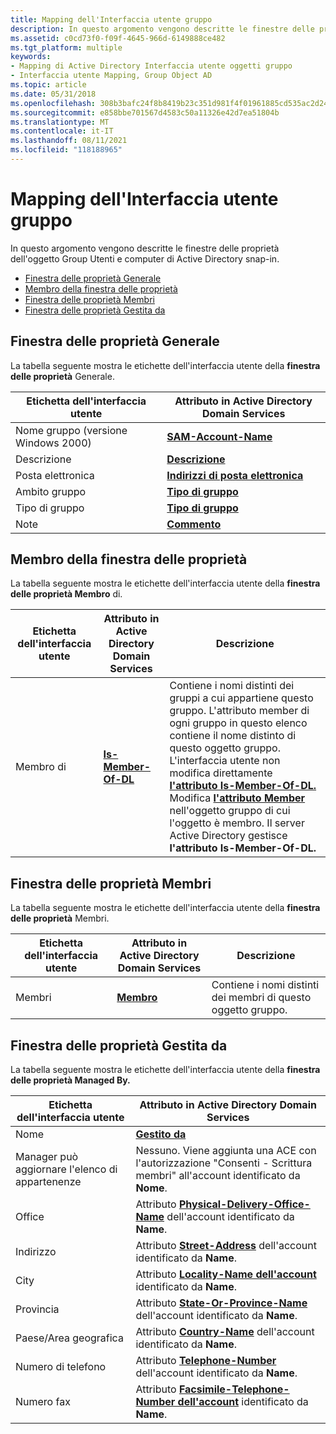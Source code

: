 ```yaml
---
title: Mapping dell'Interfaccia utente gruppo
description: In questo argomento vengono descritte le finestre delle proprietà dell'oggetto Group Utenti e computer di Active Directory snap-in. Finestra delle proprietà GeneraleMembro della finestra delle proprietà Foglio delle proprietà MembriManaged by Property Sheet
ms.assetid: c0cd73f0-f09f-4645-966d-6149888ce482
ms.tgt_platform: multiple
keywords:
- Mapping di Active Directory Interfaccia utente oggetti gruppo
- Interfaccia utente Mapping, Group Object AD
ms.topic: article
ms.date: 05/31/2018
ms.openlocfilehash: 308b3bafc24f8b8419b23c351d981f4f01961885cd535ac2d24b96cd62e17633
ms.sourcegitcommit: e858bbe701567d4583c50a11326e42d7ea51804b
ms.translationtype: MT
ms.contentlocale: it-IT
ms.lasthandoff: 08/11/2021
ms.locfileid: "118188965"
---
```

# <a name="group-object-user-interface-mapping"></a>Mapping dell'Interfaccia utente gruppo

In questo argomento vengono descritte le finestre delle proprietà dell'oggetto Group Utenti e computer di Active Directory snap-in.

-   [Finestra delle proprietà Generale](#general-property-sheet)
-   [Membro della finestra delle proprietà](#member-of-property-sheet)
-   [Finestra delle proprietà Membri](#members-property-sheet)
-   [Finestra delle proprietà Gestita da](#managed-by-property-sheet)

## <a name="general-property-sheet"></a>Finestra delle proprietà Generale

La tabella seguente mostra le etichette dell'interfaccia utente della **finestra delle proprietà** Generale.



| Etichetta dell'interfaccia utente                      | Attributo in Active Directory Domain Services     |
|-------------------------------|---------------------------------------------------|
| Nome gruppo (versione Windows 2000) | [**SAM-Account-Name**](/windows/desktop/ADSchema/a-samaccountname) |
| Descrizione                   | [**Descrizione**](/windows/desktop/ADSchema/a-description)         |
| Posta elettronica                        | [**Indirizzi di posta elettronica**](/windows/desktop/ADSchema/a-mail)           |
| Ambito gruppo                   | [**Tipo di gruppo**](/windows/desktop/ADSchema/a-grouptype)            |
| Tipo di gruppo                    | [**Tipo di gruppo**](/windows/desktop/ADSchema/a-grouptype)            |
| Note                         | [**Commento**](/windows/desktop/ADSchema/a-info)                    |



 

## <a name="member-of-property-sheet"></a>Membro della finestra delle proprietà

La tabella seguente mostra le etichette dell'interfaccia utente della **finestra delle proprietà Membro** di.



| Etichetta dell'interfaccia utente  | Attributo in Active Directory Domain Services | Descrizione                                                                                                                                                                                                                                                                                                                                                                                                                                                                                                |
|-----------|-----------------------------------------------|------------------------------------------------------------------------------------------------------------------------------------------------------------------------------------------------------------------------------------------------------------------------------------------------------------------------------------------------------------------------------------------------------------------------------------------------------------------------------------------------------------|
| Membro di | [**Is-Member-Of-DL**](/windows/desktop/ADSchema/a-memberof)    | Contiene i nomi distinti dei gruppi a cui appartiene questo gruppo. L'attributo member di ogni gruppo in questo elenco contiene il nome distinto di questo oggetto gruppo. L'interfaccia utente non modifica direttamente [**l'attributo Is-Member-Of-DL.**](/windows/desktop/ADSchema/a-memberof) Modifica [**l'attributo Member**](/windows/desktop/ADSchema/a-member) nell'oggetto gruppo di cui l'oggetto è membro. Il server Active Directory gestisce **l'attributo Is-Member-Of-DL.**<br/> |



 

## <a name="members-property-sheet"></a>Finestra delle proprietà Membri

La tabella seguente mostra le etichette dell'interfaccia utente della **finestra delle proprietà** Membri.



| Etichetta dell'interfaccia utente | Attributo in Active Directory Domain Services | Descrizione                                                           |
|----------|-----------------------------------------------|-----------------------------------------------------------------------|
| Membri  | [**Membro**](/windows/desktop/ADSchema/a-member)               | Contiene i nomi distinti dei membri di questo oggetto gruppo. |



 

## <a name="managed-by-property-sheet"></a>Finestra delle proprietà Gestita da

La tabella seguente mostra le etichette dell'interfaccia utente della **finestra delle proprietà Managed By.**



| Etichetta dell'interfaccia utente                           | Attributo in Active Directory Domain Services                                                                                   |
|------------------------------------|---------------------------------------------------------------------------------------------------------------------------------|
| Nome                               | [**Gestito da**](/windows/desktop/ADSchema/a-managedby)                                                                                          |
| Manager può aggiornare l'elenco di appartenenze | Nessuno. Viene aggiunta una ACE con l'autorizzazione "Consenti - Scrittura membri" all'account identificato da **Nome**.                        |
| Office                             | Attributo [**Physical-Delivery-Office-Name**](/windows/desktop/ADSchema/a-physicaldeliveryofficename) dell'account identificato da **Name**. |
| Indirizzo                             | Attributo [**Street-Address**](/windows/desktop/ADSchema/a-street) dell'account identificato da **Name**.                                    |
| City                               | Attributo [**Locality-Name dell'account**](/windows/desktop/ADSchema/a-l) identificato da **Name**.                                          |
| Provincia                     | Attributo [**State-Or-Province-Name**](/windows/desktop/ADSchema/a-st) dell'account identificato da **Name**.                                |
| Paese/Area geografica                     | Attributo [**Country-Name**](/windows/desktop/ADSchema/a-c) dell'account identificato da **Name**.                                           |
| Numero di telefono                   | Attributo [**Telephone-Number**](/windows/desktop/ADSchema/a-telephonenumber) dell'account identificato da **Name**.                         |
| Numero fax                         | Attributo [**Facsimile-Telephone-Number dell'account**](/windows/desktop/ADSchema/a-facsimiletelephonenumber) identificato da **Name**.      |



 

 

